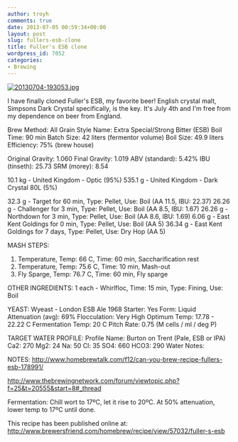 ```yaml
---
author: troyh
comments: true
date: 2013-07-05 00:59:34+00:00
layout: post
slug: fullers-esb-clone
title: Fuller's ESB clone
wordpress_id: 7052
categories:
- Brewing
---
```


[![20130704-193053.jpg](http://troyandgay.files.wordpress.com/2013/07/20130704-193053.jpg)](http://troyandgay.files.wordpress.com/2013/07/20130704-193053.jpg)

I have finally cloned Fuller's ESB, my favorite beer! English crystal malt, Simpsons Dark Crystal specifically, is the key. It's July 4th and I'm free from my dependence on beer from England.

<!-- more -->

Brew Method: All Grain
Style Name: Extra Special/Strong Bitter (ESB)
Boil Time: 90 min
Batch Size: 42 liters (fermentor volume)
Boil Size: 49.9 liters
Efficiency: 75% (brew house)

Original Gravity: 1.060
Final Gravity: 1.019
ABV (standard): 5.42%
IBU (tinseth): 25.73
SRM (morey): 8.54

10.1 kg - United Kingdom - Optic (95%)
535.1 g - United Kingdom - Dark Crystal 80L (5%)

32.3 g - Target for 60 min, Type: Pellet, Use: Boil (AA 11.5, IBU: 22.37)
26.26 g - Challenger for 3 min, Type: Pellet, Use: Boil (AA 8.5, IBU: 1.67)
26.26 g - Northdown for 3 min, Type: Pellet, Use: Boil (AA 8.6, IBU: 1.69)
6.06 g - East Kent Goldings for 0 min, Type: Pellet, Use: Boil (AA 5)
36.34 g - East Kent Goldings for 7 days, Type: Pellet, Use: Dry Hop (AA 5)

MASH STEPS:
1) Temperature, Temp: 66 C, Time: 60 min, Saccharification rest
2) Temperature, Temp: 75.6 C, Time: 10 min, Mash-out
3) Fly Sparge, Temp: 76.7 C, Time: 60 min, Fly sparge

OTHER INGREDIENTS:
1 each - Whirlfloc, Time: 15 min, Type: Fining, Use: Boil

YEAST:
Wyeast - London ESB Ale 1968
Starter: Yes
Form: Liquid
Attenuation (avg): 69%
Flocculation: Very High
Optimum Temp: 17.78 - 22.22 C
Fermentation Temp: 20 C
Pitch Rate: 0.75 (M cells / ml / deg P)

TARGET WATER PROFILE:
Profile Name: Burton on Trent (Pale, ESB or IPA)
Ca2: 270
Mg2: 24
Na: 50
Cl: 35
SO4: 660
HCO3: 290
Water Notes:

NOTES:
http://www.homebrewtalk.com/f12/can-you-brew-recipe-fullers-esb-178991/

http://www.thebrewingnetwork.com/forum/viewtopic.php?f=25&t=20555&start=8#_thread

Fermentation: Chill wort to 17ºC, let it rise to 20ºC. At 50% attenuation, lower temp to 17ºC until done.

This recipe has been published online at:
http://www.brewersfriend.com/homebrew/recipe/view/57032/fuller-s-esb
